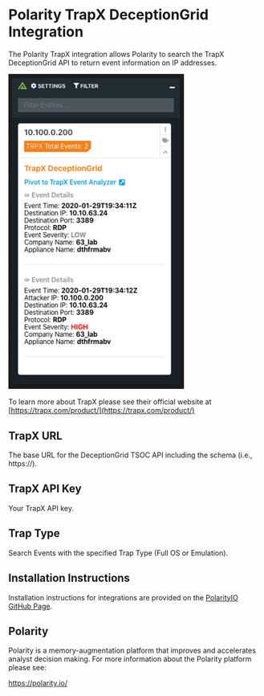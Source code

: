 # Polarity TrapX DeceptionGrid Integration

The Polarity TrapX integration allows Polarity to search the TrapX DeceptionGrid API to return event information on IP addresses.

<img width="350" alt="Example Integration Image" src="./assets/integration-example.png">

To learn more about TrapX please see their official website at [https://trapx.com/product/](https://trapx.com/product/)

## TrapX URL
The base URL for the DeceptionGrid TSOC API including the schema (i.e., https://).

## TrapX API Key
Your TrapX API key.

## Trap Type
Search Events with the specified Trap Type (Full OS or Emulation).

## Installation Instructions

Installation instructions for integrations are provided on the [PolarityIO GitHub Page](https://polarityio.github.io/).

## Polarity

Polarity is a memory-augmentation platform that improves and accelerates analyst decision making.  For more information about the Polarity platform please see:

https://polarity.io/
